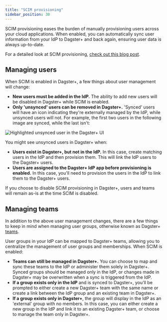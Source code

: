 ```yaml
---
title: "SCIM provisioning"
sidebar_position: 30
---
```


SCIM provisioning eases the burden of manually provisioning users across your cloud applications. When enabled, you can automatically sync user information from your IdP to Dagster+ and back again, ensuring user data is always up-to-date.

For a detailed look at SCIM provisioning, [check out this blog post](https://www.strongdm.com/blog/scim-provisioning).

## Managing users

When SCIM is enabled in Dagster+, a few things about user management will change:

- **New users must be added in the IdP.** The ability to add new users will be disabled in Dagster+ while SCIM is enabled.
- **Only 'unsynced' users can be removed in Dagster+.** 'Synced' users will have an icon indicating they're externally managed by the IdP, while unsynced users will not. For example, the first two users in the following image are synced, while the last isn't:

![Highlighted unsynced user in the Dagster+ UI](/images/dagster-cloud/sso/scim-unsynced-user.png)

  You might see unsynced users in Dagster+ when:

  - **Users exist in Dagster+, but not in the IdP.** In this case, create matching users in the IdP and then provision them. This will link the IdP users to the Dagster+ users.
  - **Users are assigned to the Dagster+ IdP app before provisioning is enabled.** In this case, you'll need to provision the users in the IdP to link them to the Dagster+ users.

If you choose to disable SCIM provisioning in Dagster+, users and teams will remain as-is at the time SCIM is disabled.

## Managing teams

In addition to the above user management changes, there are a few things to keep in mind when managing user groups, otherwise known as Dagster+ [teams](/dagster-plus/features/authentication-and-access-control/rbac/teams).

User groups in your IdP can be mapped to Dagster+ teams, allowing you to centralize the management of user groups and memberships. When SCIM is enabled:

- **Teams can still be managed in Dagster+.** You can choose to map and sync these teams to the IdP or administer them solely in Dagster+. Synced groups should be managed only in the IdP, or changes made in Dagster+ may be overwritten when a sync is triggered from the IdP.
- **If a group exists only in the IdP** and is synced to Dagster+, you'll be prompted to either create a new Dagster+ team with the same name or create a link between the IdP group and an existing team in Dagster+.
- **If a group exists only in Dagster+**, the group will display in the IdP as an 'external' group with no members. In this case, you can either create a new group in the IdP and link it to an existing Dagster+ team, or choose to manage the team only in Dagster+.
